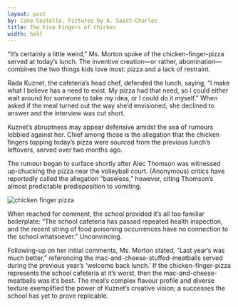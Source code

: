 ```yaml
---
layout: post
by: Cane Costello, Pictures by A. Saint-Charles
title: The Five Fingers of Chicken
width: half
---
```


“It’s certainly a little weird,” Ms. Morton spoke of the chicken-finger-pizza served at today’s lunch. The inventive creation—or rather, abomination—combines the two things kids love most: pizza and a lack of restraint.

Rada Kuznet, the cafeteria’s head chef, defended the lunch, saying, “I make what I believe has a need to exist. My pizza had that need, so I could either wait around for someone to take my idea, or I could do it myself.” When asked if the meal turned out the way she’d envisioned, she declined to answer and the interview was cut short.

Kuznet’s abruptness may appear defensive amidst the sea of rumours lobbied against her. Chief among those is the allegation that the chicken fingers topping today’s pizza were sourced from the previous lunch’s leftovers, served over two months ago.

The rumour began to surface shortly after Alec Thomson was witnessed up-chucking the pizza near the volleyball court. (Anonymous) critics have reportedly called the allegation “baseless,” however, citing Thomson’s almost predictable predisposition to vomiting.

![chicken finger pizza](/The-Report/images/k.jpg)

When reached for comment, the school provided it’s all too familiar boilerplate: “The school cafeteria has passed repeated health inspection, and the recent string of food poisoning occurrences have no connection to the school whatsoever.” Unconvincing.

Following-up on her initial comments, Ms. Morton stated, “Last year’s was much better,” referencing the mac-and-cheese-stuffed-meatballs served during the previous year’s ‘welcome back lunch.’  If the chicken-finger-pizza represents the school cafeteria at it’s worst, then the mac-and-cheese-meatballs was it’s best. The meal’s complex flavour profile and diverse texture exemplified the power of Kuznet’s creative vision; a successes the school has yet to prove replicable.
